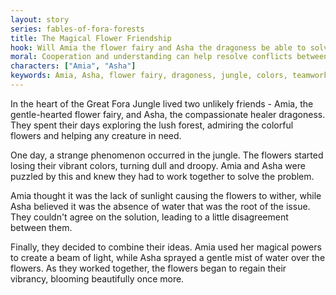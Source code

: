 ```yaml
---
layout: story
series: fables-of-fora-forests
title: The Magical Flower Friendship
hook: Will Amia the flower fairy and Asha the dragoness be able to solve their mysterious problem?
moral: Cooperation and understanding can help resolve conflicts between friends.
characters: ["Amia", "Asha"]
keywords: Amia, Asha, flower fairy, dragoness, jungle, colors, teamwork, cooperation, friendship, problem-solving, understanding, harmony
---
```


In the heart of the Great Fora Jungle lived two unlikely friends - Amia, the gentle-hearted flower fairy, and Asha, the compassionate healer dragoness. They spent their days exploring the lush forest, admiring the colorful flowers and helping any creature in need.

One day, a strange phenomenon occurred in the jungle. The flowers started losing their vibrant colors, turning dull and droopy. Amia and Asha were puzzled by this and knew they had to work together to solve the problem.

Amia thought it was the lack of sunlight causing the flowers to wither, while Asha believed it was the absence of water that was the root of the issue. They couldn't agree on the solution, leading to a little disagreement between them.

Finally, they decided to combine their ideas. Amia used her magical powers to create a beam of light, while Asha sprayed a gentle mist of water over the flowers. As they worked together, the flowers began to regain their vibrancy, blooming beautifully once more.
